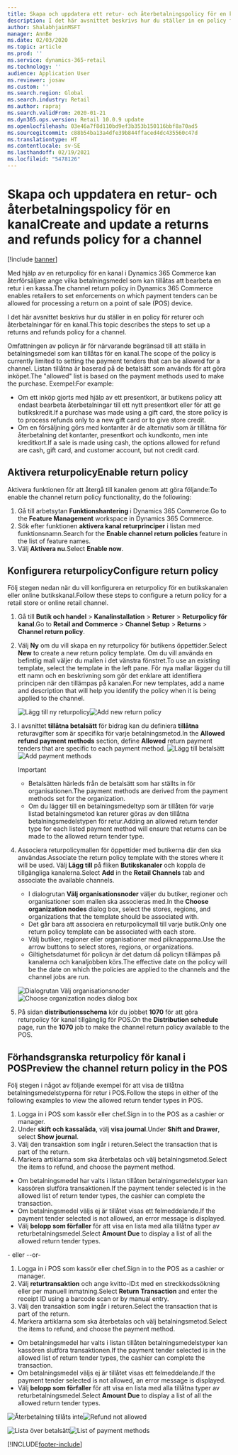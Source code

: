 ```yaml
---
title: Skapa och uppdatera ett retur- och återbetalningspolicy för en kanal
description: I det här avsnittet beskrivs hur du ställer in en policy för returer och återbetalningar för en kanal.
author: ShalabhjainMSFT
manager: AnnBe
ms.date: 02/03/2020
ms.topic: article
ms.prod: ''
ms.service: dynamics-365-retail
ms.technology: ''
audience: Application User
ms.reviewer: josaw
ms.custom: ''
ms.search.region: Global
ms.search.industry: Retail
ms.author: rapraj
ms.search.validFrom: 2020-01-21
ms.dyn365.ops.version: Retail 10.0.9 update
ms.openlocfilehash: 03e46a7f8d110bd9ef3b353b150116bbf8a70ad5
ms.sourcegitcommit: c88b54ba13a4dfe39b844ffaced4dc435560c47d
ms.translationtype: HT
ms.contentlocale: sv-SE
ms.lasthandoff: 02/19/2021
ms.locfileid: "5478126"
---
```

# <a name="create-and-update-a-returns-and-refunds-policy-for-a-channel"></a><span data-ttu-id="b4ae0-103">Skapa och uppdatera en retur- och återbetalningspolicy för en kanal</span><span class="sxs-lookup"><span data-stu-id="b4ae0-103">Create and update a returns and refunds policy for a channel</span></span>

[!include [banner](includes/banner.md)]

<span data-ttu-id="b4ae0-104">Med hjälp av en returpolicy för en kanal i Dynamics 365 Commerce kan återförsäljare ange vilka betalningsmedel som kan tillåtas att bearbeta en retur i en kassa.</span><span class="sxs-lookup"><span data-stu-id="b4ae0-104">The channel return policy in Dynamics 365 Commerce enables retailers to set enforcements on which payment tenders can be allowed for processing a return on a point of sale (POS) device.</span></span>  

<span data-ttu-id="b4ae0-105">I det här avsnittet beskrivs hur du ställer in en policy för returer och återbetalningar för en kanal.</span><span class="sxs-lookup"><span data-stu-id="b4ae0-105">This topic describes the steps to set up a returns and refunds policy for a channel.</span></span>

<span data-ttu-id="b4ae0-106">Omfattningen av policyn är för närvarande begränsad till att ställa in betalningsmedel som kan tillåtas för en kanal.</span><span class="sxs-lookup"><span data-stu-id="b4ae0-106">The scope of the policy is currently limited to setting the payment tenders that can be allowed for a channel.</span></span> <span data-ttu-id="b4ae0-107">Listan tillåtna är baserad på de betalsätt som används för att göra inköpet.</span><span class="sxs-lookup"><span data-stu-id="b4ae0-107">The "allowed" list is based on the payment methods used to make the purchase.</span></span> <span data-ttu-id="b4ae0-108">Exempel:</span><span class="sxs-lookup"><span data-stu-id="b4ae0-108">For example:</span></span>

- <span data-ttu-id="b4ae0-109">Om ett inköp gjorts med hjälp av ett presentkort, är butikens policy att endast bearbeta återbetalningar till ett nytt presentkort eller för att ge butikskredit.</span><span class="sxs-lookup"><span data-stu-id="b4ae0-109">If a purchase was made using a gift card, the store policy is to process refunds only to a new gift card or to give store credit.</span></span> 
- <span data-ttu-id="b4ae0-110">Om en försäljning görs med kontanter är de alternativ som är tillåtna för återbetalning det kontanter, presentkort och kundkonto, men inte kreditkort.</span><span class="sxs-lookup"><span data-stu-id="b4ae0-110">If a sale is made using cash, the options allowed for refund are cash, gift card, and customer account, but not credit card.</span></span> 


## <a name="enable-return-policy"></a><span data-ttu-id="b4ae0-111">Aktivera returpolicy</span><span class="sxs-lookup"><span data-stu-id="b4ae0-111">Enable return policy</span></span>

<span data-ttu-id="b4ae0-112">Aktivera funktionen för att återgå till kanalen genom att göra följande:</span><span class="sxs-lookup"><span data-stu-id="b4ae0-112">To enable the channel return policy functionality, do the following:</span></span>

1. <span data-ttu-id="b4ae0-113">Gå till arbetsytan **Funktionshantering** i Dynamics 365 Commerce.</span><span class="sxs-lookup"><span data-stu-id="b4ae0-113">Go to the **Feature Management** workspace in Dynamics 365 Commerce.</span></span>
2. <span data-ttu-id="b4ae0-114">Sök efter funktionen **aktivera kanal returprinciper** i listan med funktionsnamn.</span><span class="sxs-lookup"><span data-stu-id="b4ae0-114">Search for the **Enable channel return policies** feature in the list of feature names.</span></span>
3. <span data-ttu-id="b4ae0-115">Välj **Aktivera nu**.</span><span class="sxs-lookup"><span data-stu-id="b4ae0-115">Select **Enable now**.</span></span> 

## <a name="configure-return-policy"></a><span data-ttu-id="b4ae0-116">Konfigurera returpolicy</span><span class="sxs-lookup"><span data-stu-id="b4ae0-116">Configure return policy</span></span>

<span data-ttu-id="b4ae0-117">Följ stegen nedan när du vill konfigurera en returpolicy för en butikskanalen eller online butikskanal.</span><span class="sxs-lookup"><span data-stu-id="b4ae0-117">Follow these steps to configure a return policy for a retail store or online retail channel.</span></span>

1. <span data-ttu-id="b4ae0-118">Gå till **Butik och handel** \> **Kanalinstallation** \> **Returer** \> **Returpolicy för kanal**.</span><span class="sxs-lookup"><span data-stu-id="b4ae0-118">Go to **Retail and Commerce** \> **Channel Setup** \> **Returns** \> **Channel return policy**.</span></span>

2. <span data-ttu-id="b4ae0-119">Välj **Ny** om du vill skapa en ny returpolicy för butikens öppettider.</span><span class="sxs-lookup"><span data-stu-id="b4ae0-119">Select **New** to create a new return policy template.</span></span> <span data-ttu-id="b4ae0-120">Om du vill använda en befintlig mall väljer du mallen i det vänstra fönstret.</span><span class="sxs-lookup"><span data-stu-id="b4ae0-120">To use an existing template, select the template in the left pane.</span></span> <span data-ttu-id="b4ae0-121">För nya mallar lägger du till ett namn och en beskrivning som gör det enklare att identifiera principen när den tillämpas på kanalen.</span><span class="sxs-lookup"><span data-stu-id="b4ae0-121">For new templates, add a name and description that will help you identify the policy when it is being applied to the channel.</span></span>

   <span data-ttu-id="b4ae0-122">![Lägg till ny returpolicy](media/Return-policy-page1.png "Lägg till ny returpolicy")</span><span class="sxs-lookup"><span data-stu-id="b4ae0-122">![Add new return policy](media/Return-policy-page1.png "Add new return rolicy")</span></span>
     
   
3. <span data-ttu-id="b4ae0-123">I avsnittet **tillåtna betalsätt** för bidrag kan du definiera **tillåtna** returavgifter som är specifika för varje betalningsmetod.</span><span class="sxs-lookup"><span data-stu-id="b4ae0-123">In the **Allowed refund payment methods** section, define **Allowed** return payment tenders that are specific to each payment method.</span></span>
   <span data-ttu-id="b4ae0-124">![Lägg till betalsätt](media/Return-policy-page2.PNG "Ange tillåtna betalsätt per betalningstyp")</span><span class="sxs-lookup"><span data-stu-id="b4ae0-124">![Add payment methods](media/Return-policy-page2.PNG "Set allowed payment methods per payment type")</span></span>
   
    > [!IMPORTANT]
    > - <span data-ttu-id="b4ae0-125">Betalsätten härleds från de betalsätt som har ställts in för organisationen.</span><span class="sxs-lookup"><span data-stu-id="b4ae0-125">The payment methods are derived from the payment methods set for the organization.</span></span>
    > - <span data-ttu-id="b4ae0-126">Om du lägger till en betalningsmedeltyp som är tillåten för varje listad betalningsmetod kan returer göras av den tillåtna betalningsmedelstypen för retur.</span><span class="sxs-lookup"><span data-stu-id="b4ae0-126">Adding an allowed return tender type for each listed payment method will ensure that returns can be made to the allowed return tender type.</span></span>
    
4. <span data-ttu-id="b4ae0-127">Associera returpolicymallen för öppettider med butikerna där den ska användas.</span><span class="sxs-lookup"><span data-stu-id="b4ae0-127">Associate the return policy template with the stores where it will be used.</span></span> <span data-ttu-id="b4ae0-128">Välj **Lägg till** på fliken **Butikskanaler** och koppla de tillgängliga kanalerna.</span><span class="sxs-lookup"><span data-stu-id="b4ae0-128">Select **Add** in the **Retail Channels** tab and associate the available channels.</span></span> 

    - <span data-ttu-id="b4ae0-129">I dialogrutan **Välj organisationsnoder** väljer du butiker, regioner och organisationer som mallen ska associeras med.</span><span class="sxs-lookup"><span data-stu-id="b4ae0-129">In the **Choose organization nodes** dialog box, select the stores, regions, and organizations that the template should be associated with.</span></span>
    - <span data-ttu-id="b4ae0-130">Det går bara att associera en returpolicymall till varje butik.</span><span class="sxs-lookup"><span data-stu-id="b4ae0-130">Only one return policy template can be associated with each store.</span></span>
    - <span data-ttu-id="b4ae0-131">Välj butiker, regioner eller organisationer med pilknapparna.</span><span class="sxs-lookup"><span data-stu-id="b4ae0-131">Use the arrow buttons to select stores, regions, or organizations.</span></span>
    - <span data-ttu-id="b4ae0-132">Giltighetsdatumet för policyn är det datum då policyn tillämpas på kanalerna och kanaljobben körs.</span><span class="sxs-lookup"><span data-stu-id="b4ae0-132">The effective date on the policy will be the date on which the policies are applied to the channels and the channel jobs are run.</span></span> 

    <span data-ttu-id="b4ae0-133">![Dialogrutan Välj organisationsnoder](media/Return-policy-page3.PNG "Dialogrutan Välj organisationsnoder")</span><span class="sxs-lookup"><span data-stu-id="b4ae0-133">![Choose organization nodes dialog box](media/Return-policy-page3.PNG "Choose organization nodes dialog box")</span></span>

5. <span data-ttu-id="b4ae0-134">På sidan **distributionsschema** kör du jobbet **1070** för att göra returpolicy för kanal tillgänglig för POS.</span><span class="sxs-lookup"><span data-stu-id="b4ae0-134">On the **Distribution schedule** page, run the **1070** job to make the channel return policy available to the POS.</span></span>

## <a name="preview-the-channel-return-policy-in-the-pos"></a><span data-ttu-id="b4ae0-135">Förhandsgranska returpolicy för kanal i POS</span><span class="sxs-lookup"><span data-stu-id="b4ae0-135">Preview the channel return policy in the POS</span></span>

<span data-ttu-id="b4ae0-136">Följ stegen i något av följande exempel för att visa de tillåtna betalningsmedelstyperna för retur i POS.</span><span class="sxs-lookup"><span data-stu-id="b4ae0-136">Follow the steps in either of the following examples to view the allowed return tender types in POS.</span></span>

1. <span data-ttu-id="b4ae0-137">Logga in i POS som kassör eller chef.</span><span class="sxs-lookup"><span data-stu-id="b4ae0-137">Sign in to the POS as a cashier or manager.</span></span>
2. <span data-ttu-id="b4ae0-138">Under **skift och kassalåda**, välj **visa journal**.</span><span class="sxs-lookup"><span data-stu-id="b4ae0-138">Under **Shift and Drawer**, select **Show journal**.</span></span>
3. <span data-ttu-id="b4ae0-139">Välj den transaktion som ingår i returen.</span><span class="sxs-lookup"><span data-stu-id="b4ae0-139">Select the transaction that is part of the return.</span></span> 
4. <span data-ttu-id="b4ae0-140">Markera artiklarna som ska återbetalas och välj betalningsmetod.</span><span class="sxs-lookup"><span data-stu-id="b4ae0-140">Select the items to refund, and choose the payment method.</span></span>  
- <span data-ttu-id="b4ae0-141">Om betalningsmedel har valts i listan tillåten betalningsmedelstyper kan kassören slutföra transaktionen.</span><span class="sxs-lookup"><span data-stu-id="b4ae0-141">If the payment tender selected is in the allowed list of return tender types, the cashier can complete the transaction.</span></span>
- <span data-ttu-id="b4ae0-142">Om betalningsmedel väljs ej är tillåtet visas ett felmeddelande.</span><span class="sxs-lookup"><span data-stu-id="b4ae0-142">If the payment tender selected is not allowed, an error message is displayed.</span></span>
- <span data-ttu-id="b4ae0-143">Välj **belopp som förfaller** för att visa en lista med alla tillåtna typer av returbetalningsmedel.</span><span class="sxs-lookup"><span data-stu-id="b4ae0-143">Select **Amount Due** to display a list of all the allowed return tender types.</span></span>

<span data-ttu-id="b4ae0-144">- eller -</span><span class="sxs-lookup"><span data-stu-id="b4ae0-144">-or-</span></span>

1. <span data-ttu-id="b4ae0-145">Logga in i POS som kassör eller chef.</span><span class="sxs-lookup"><span data-stu-id="b4ae0-145">Sign in to the POS as a cashier or manager.</span></span>
2. <span data-ttu-id="b4ae0-146">Välj **returtransaktion** och ange kvitto-ID:t med en streckkodssökning eller per manuell inmatning.</span><span class="sxs-lookup"><span data-stu-id="b4ae0-146">Select **Return Transaction** and enter the receipt ID using a barcode scan or by manual entry.</span></span> 
3. <span data-ttu-id="b4ae0-147">Välj den transaktion som ingår i returen.</span><span class="sxs-lookup"><span data-stu-id="b4ae0-147">Select the transaction that is part of the return.</span></span> 
4. <span data-ttu-id="b4ae0-148">Markera artiklarna som ska återbetalas och välj betalningsmetod.</span><span class="sxs-lookup"><span data-stu-id="b4ae0-148">Select the items to refund, and choose the payment method.</span></span>  
- <span data-ttu-id="b4ae0-149">Om betalningsmedel har valts i listan tillåten betalningsmedelstyper kan kassören slutföra transaktionen.</span><span class="sxs-lookup"><span data-stu-id="b4ae0-149">If the payment tender selected is in the allowed list of return tender types, the cashier can complete the transaction.</span></span>
- <span data-ttu-id="b4ae0-150">Om betalningsmedel väljs ej är tillåtet visas ett felmeddelande.</span><span class="sxs-lookup"><span data-stu-id="b4ae0-150">If the payment tender selected is not allowed, an error message is displayed.</span></span>
- <span data-ttu-id="b4ae0-151">Välj **belopp som förfaller** för att visa en lista med alla tillåtna typer av returbetalningsmedel.</span><span class="sxs-lookup"><span data-stu-id="b4ae0-151">Select **Amount Due** to display a list of all the allowed return tender types.</span></span>

<span data-ttu-id="b4ae0-152">![Återbetalning tillåts inte](media/Return-policy-page6.png "Återbetalningstyp tillåts inte")</span><span class="sxs-lookup"><span data-stu-id="b4ae0-152">![Refund not allowed](media/Return-policy-page6.png "Refund type not allowed")</span></span>



<span data-ttu-id="b4ae0-153">![Lista över betalsätt](media/Return-policy-page5.PNG "Återbetalningstyp tillåts")</span><span class="sxs-lookup"><span data-stu-id="b4ae0-153">![List of payment methods](media/Return-policy-page5.PNG "Refund types allowed")</span></span>


[!INCLUDE[footer-include](../includes/footer-banner.md)]
